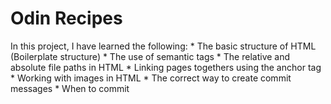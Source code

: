 # Odin Recipes

In this project, I have learned the following:
    * The basic structure of HTML (Boilerplate structure)
    * The use of semantic tags
    * The relative and absolute file paths in HTML
    * Linking pages togethers using the anchor tag
    * Working with images in HTML
    * The correct way to create commit messages
    * When to commit